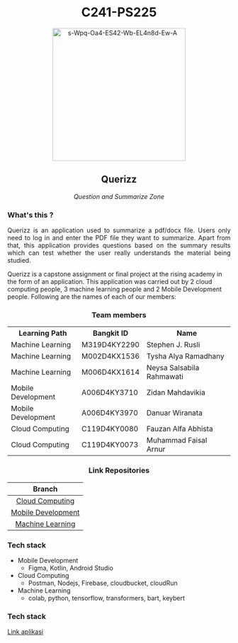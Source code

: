 <div align="center">
<h1 style="font-weight: bold;">C241-PS225</h1>
</div>
<div align="center">
  <a href="https://ibb.co.com/b1fC3PX"><img src="https://i.ibb.co.com/xh4BsD6/s-Wpq-Oa4-ES42-Wb-EL4n8d-Ew-A.png" alt="s-Wpq-Oa4-ES42-Wb-EL4n8d-Ew-A" border="0" width="300" height="300"></a>
  <h2><b>Querizz</b></h2>
  <i>Question and Summarize Zone</i>
</div>

### What's this ?
<p align="justify">
Querizz is an application used to summarize a pdf/docx file. Users only need to log in and enter the PDF file they want to summarize. Apart from that, this application provides questions based on the summary results which can test whether the user really understands the material being studied. <br>

Querizz is a capstone assignment or final project at the rising academy in the form of an application. This application was carried out by 2 cloud computing people, 3 machine learning people and 2 Mobile Development people. Following are the names of each of our members:
</p>

<div align="center">
  <h3>Team members</h3>
  <table align="center">
    <tr>
      <th>Learning Path</th>
      <th>Bangkit ID</th>
      <th>Name</th>
    </tr>
    <tr>
      <td>Machine Learning</td>
      <td>M319D4KY2290</td>
      <td>Stephen J. Rusli</td>
    </tr>
    <tr>
      <td>Machine Learning</td>
      <td>M002D4KX1536</td>
      <td>Tysha Alya Ramadhany</td>
    </tr>
    <tr>
      <td>Machine Learning</td>
      <td>M006D4KX1614</td>
      <td>Neysa Salsabila Rahmawati</td>
    </tr>
    <tr>
      <td>Mobile Development</td>
      <td>A006D4KY3710</td>
      <td>Zidan Mahdavikia</td>
    </tr> 
    <tr>
      <td>Mobile Development</td>
      <td>A006D4KY3970</td>
      <td>Danuar Wiranata</td>
    </tr>
    <tr> 
      <td>Cloud Computing</td>
      <td>C119D4KY0080</td>
      <td>Fauzan Alfa Abhista</td>
    </tr>
    <tr>
      <td>Cloud Computing</td> 
      <td>C119D4KY0073</td>
      <td>Muhammad Faisal Arnur</td>
    </tr>
  </table>
</div>

<div align="center">
  <h3>Link Repositories</h3>
<table align="center">
        <thead style="text-align: center;">
            <tr>
                <th>Branch</th>
            </tr>
        </thead>
        <tbody style="text-align: center;">
            <tr>
                <td><a href="https://github.com/FzanAlfa/Querizz/tree/CC">Cloud Computing</a></td>
            </tr>
            <tr>
                <td><a href="https://github.com/FzanAlfa/Querizz/tree/MD">Mobile Development</a></td>
            </tr>
            <tr>
                <td><a href="https://github.com/FzanAlfa/Querizz/tree/ML">Machine Learning</a></td>
            </tr>
        </tbody>
</table>
</div>

### Tech stack
- Mobile Development
  - Figma, Kotlin, Android Studio
- Cloud Computing
  - Postman, Nodejs, Firebase, cloudbucket, cloudRun  
- Machine Learning
  - colab, python, tensorflow, transformers, bart, keybert

### Tech stack
[Link aplikasi](https://drive.google.com/drive/folders/1LO45hAfuS0fVdrSm-u5l5DZyKt7tolh9)

